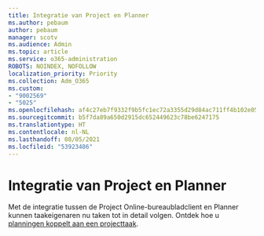 ```yaml
---
title: Integratie van Project en Planner
ms.author: pebaum
author: pebaum
manager: scotv
ms.audience: Admin
ms.topic: article
ms.service: o365-administration
ROBOTS: NOINDEX, NOFOLLOW
localization_priority: Priority
ms.collection: Adm_O365
ms.custom:
- "9002569"
- "5025"
ms.openlocfilehash: af4c27eb7f9332f9b5fc1ec72a3355d29d84ac711ff4b102e0550d413772cf2f
ms.sourcegitcommit: b5f7da89a650d2915dc652449623c78be6247175
ms.translationtype: HT
ms.contentlocale: nl-NL
ms.lasthandoff: 08/05/2021
ms.locfileid: "53923486"
---
```

# <a name="project-and-planner-integration"></a>Integratie van Project en Planner

Met de integratie tussen de Project Online-bureaubladclient en Planner kunnen taakeigenaren nu taken tot in detail volgen. Ontdek hoe u [planningen koppelt aan een projecttaak](https://www.microsoft.com/microsoft-365/blog/2017/10/30/introducing-new-ways-to-work-in-microsoft-project/).
